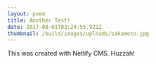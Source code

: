 ```yaml
---
layout: poem
title: Another Test!
date: 2017-08-01T03:24:55.921Z
thumbnail: /build/images/uploads/sakamoto.jpg
---
```

This was created with Netlify CMS. Huzzah! 


